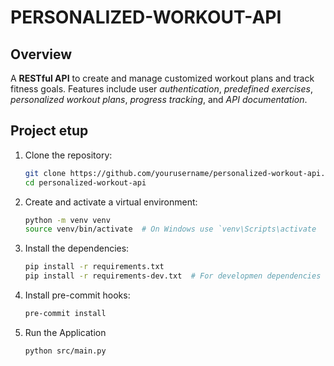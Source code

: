 # PERSONALIZED-WORKOUT-API

## Overview

A **RESTful API** to create and manage customized workout plans and track fitness goals. Features include user *authentication*, *predefined exercises*, *personalized workout plans*, *progress tracking*, and *API documentation*.

## Project etup

1. Clone the repository:

   ```sh
   git clone https://github.com/yourusername/personalized-workout-api.git
   cd personalized-workout-api
   ```

2. Create and activate a virtual environment:

    ```sh
    python -m venv venv
    source venv/bin/activate  # On Windows use `venv\Scripts\activate
    ```

3. Install the dependencies:

    ```sh
    pip install -r requirements.txt
    pip install -r requirements-dev.txt  # For developmen dependencies
    ```

4. Install pre-commit hooks:

    ```sh
    pre-commit install
    ```
5. Run the Application

    ```sh
    python src/main.py
    ```